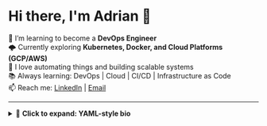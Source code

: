 # Hi there, I'm Adrian 👋

🎯 I’m learning to become a **DevOps Engineer**  
🌩️ Currently exploring **Kubernetes, Docker, and Cloud Platforms (GCP/AWS)**  
🚀 I love automating things and building scalable systems  
📚 Always learning: DevOps | Cloud | CI/CD | Infrastructure as Code  
📫 Reach me: [LinkedIn](https://www.linkedin.com/in/muhammad-adrian-7b2b97337/) | [Email](ma469993@gmail.com)

---

<details>
<summary>🧬 <b>Click to expand: YAML-style bio</b></summary>

```yaml
apiVersion: v1
kind: Human
metadata:
  name: Adrian
spec:
  role: DevOps Enthusiast
  purpose: Automate everything, learn cloud-native tech
  learning:
    - Docker
    - Kubernetes
    - GitHub Actions
    - Terraform
    - GCP
  contact:
    - type: LinkedIn
      url: https://www.linkedin.com/in/muhammad-adrian-7b2b97337/
    - type: Email
      url: mailto:ma469993@gmail.com
    - type: GitHub
      url: https://github.com/adriansauce
  favorites:
    terminal: zsh
    editor: VS Code
    os: Linux
    emoji: 🐧
    quote: "Automate all the things!"
</details>

### 🔧 Tools & Technologies
![Docker](https://img.shields.io/badge/-Docker-blue?logo=docker&logoColor=white)
![Kubernetes](https://img.shields.io/badge/-Kubernetes-326CE5?logo=kubernetes&logoColor=white)
![GitHub Actions](https://img.shields.io/badge/-GitHub_Actions-2088FF?logo=github-actions&logoColor=white)
![GCP](https://img.shields.io/badge/-Google_Cloud-4285F4?logo=google-cloud&logoColor=white)
![Terraform](https://img.shields.io/badge/-Terraform-623CE4?logo=terraform&logoColor=white)

---

### 📈 GitHub Stats
![Adrian's GitHub stats](https://github-readme-stats.vercel.app/api?username=adriansauce&show_icons=true&theme=tokyonight)

